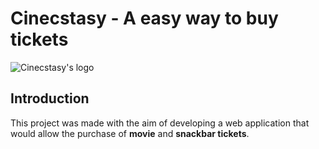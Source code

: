 # Cinecstasy - A easy way to buy tickets
![Cinecstasy's logo](https://raw.githubusercontent.com/victorinknov/dump-files/80ce369f1cefbaec8e720349c564384129a31153/cinecstasy-logo.svg)

## Introduction 
This project was made with the aim of developing a web application that would allow the purchase of **movie** and **snackbar tickets**.
